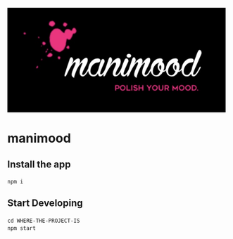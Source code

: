 ![alt tag](src/assets/logo.png)

# manimood

## Install the app
`npm i`

## Start Developing
`cd WHERE-THE-PROJECT-IS` <br>
`npm start`
